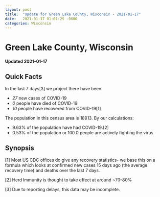 ```yaml
---
layout: post
title:  "Update for Green Lake County, Wisconsin - 2021-01-17"
date:   2021-01-17 01:01:29 -0600
categories: Wisconsin
---
```


# Green Lake County, Wisconsin
#### Updated 2021-01-17

## Quick Facts

In the last 7 days[3] we project there have been
- *27* new cases of COVID-19
- *0* people have died of COVID-19
- *10* people have recovered from COVID-19[1]

The population in this census area is 18913. By our calculations:
- 9.63% of the population have had COVID-19.[2]
- 0.53% of the population or 100.0 people are actively fighting the virus.

## Synopsis




[1] Most US CDC offices do give any recovery statistics- we base this on a formula which looks at confirmed new cases
15 days ago (the average recovery time) and deaths over the last 7 days.

[2] Herd Immunity is thought to take effect at around ~70-80%

[3] Due to reporting delays, this data may be incomplete.
 
    